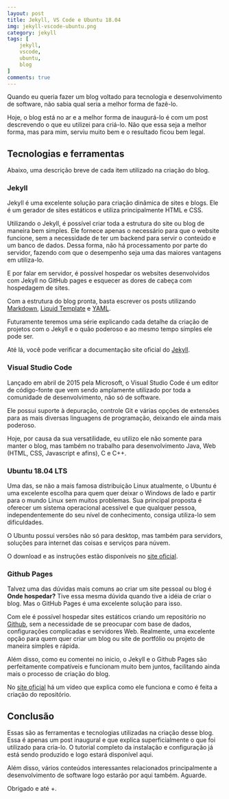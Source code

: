 ```yaml
---
layout: post
title: Jekyll, VS Code e Ubuntu 18.04
img: jekyll-vscode-ubuntu.png
category: jekyll 
tags: [
    jekyll,
    vscode,
    ubuntu,
    blog
]
comments: true
---
```


Quando eu queria fazer um blog voltado para tecnologia e desenvolvimento de software, não sabia qual seria a melhor forma de fazê-lo.

Hoje, o blog está no ar e a melhor forma de inaugurá-lo é com um post descrevendo o que eu utilizei para criá-lo. Não que essa seja a melhor forma, mas para mim, serviu muito bem e o resultado ficou bem legal.

## Tecnologias e ferramentas
Abaixo, uma descrição breve de cada item utilizado na criação do blog.  

### Jekyll
Jekyll é uma excelente solução para criação dinâmica de sites e blogs. Ele é um gerador de sites estáticos e utiliza principalmente HTML e CSS.

Utilizando o Jekyll, é possível criar toda a estrutura do site ou blog de maneira bem simples. Ele fornece apenas o necessário para que o website funcione, sem a necessidade de ter um backend para servir o conteúdo e um banco de dados. Dessa forma, não há processamento por parte do servidor, fazendo com que o desempenho seja uma das maiores vantagens em utiliza-lo.

E por falar em servidor, é possível hospedar os websites desenvolvidos com Jekyll no GitHub pages e esquecer as dores de cabeça com hospedagem de sites.

Com a estrutura do blog pronta, basta escrever os posts utilizando <a href="https://daringfireball.net/projects/markdown/">Markdown</a>, <a href="https://github.com/Shopify/liquid/wiki">Liquid Template</a> e <a href="https://yaml.org/">YAML</a>.

Futuramente teremos uma série explicando cada detalhe da criação de projetos com o Jekyll e o quão poderoso e ao mesmo tempo simples ele pode ser.

Até lá, você pode verificar a documentação site oficial do <a href="https://jekyllrb.com/">Jekyll</a>.

### Visual Studio Code
Lançado em abril de 2015 pela Microsoft, o Visual Studio Code é um editor de código-fonte que vem sendo amplamente utilizado por toda a comunidade de desenvolvimento, não só de software.

Ele possui suporte à depuração, controle Git e várias opções de extensões para as mais diversas linguagens de programação, deixando ele ainda mais poderoso.

Hoje, por causa da sua versatilidade, eu utilizo ele não somente para manter o blog, mas também no trabalho para desenvolvimento Java, Web (HTML, CSS, Javascript e afins), C e C++.

### Ubuntu 18.04 LTS

Uma das, se não a mais famosa distribuição Linux atualmente, o Ubuntu é uma excelente escolha para quem quer deixar o Windows de lado e partir para o mundo Linux sem muitos problemas. Sua principal proposta é oferecer um sistema operacional acessível e que qualquer pessoa, independentemente do seu nível de conhecimento, consiga utiliza-lo sem dificuldades.

O Ubuntu possui versões não só para desktop, mas também para servidors, soluções para internet das coisas e serviços para núvem.

O download e as instruções estão disponíveis no <a href="https://ubuntu.com/">site oficial</a>.

### Github Pages
Talvez uma das dúvidas mais comuns ao criar um site pessoal ou blog é **Onde hospedar?** Tive essa mesma dúvida quando tive a idéia de criar o blog. Mas o GitHub Pages é uma excelente solução para isso.

Com ele é possível hospedar sites estáticos criando um repositório no <a href="https://github.com/">Github</a>, sem a necessidade de se preocupar com base de dados, configurações complicadas e servidores Web. Realmente, uma excelente opção para quem quer criar um blog ou site de portfólio ou projeto de maneira simples e rápida.

Além disso, como eu comentei no inicio, o Jekyll e o Github Pages são perfeitamente compatíveis e funcionam muito bem juntos, facilitando ainda mais o processo de criação do blog.

No <a href="https://pages.github.com/">site oficial</a> há um vídeo que explica como ele funciona e como é feita a criação do repositório.

## Conclusão

Essas são as ferramentas e tecnologias utilizadas na criação desse blog. Essa é apenas um post inaugural e que explica superficialmente o que foi utilizado para cria-lo. O tutorial completo da instalação e configuração já está sendo produzido e logo estará disponível aqui.

Além disso, vários conteúdos interessantes relacionados principalmente a desenvolvimento de software logo estarão por aqui também. Aguarde.

Obrigado e até +.